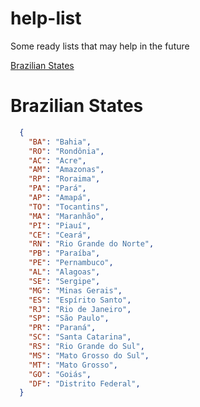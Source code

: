 # help-list
Some ready lists that may help in the future

[Brazilian States](#brazilian-states)

# Brazilian States

``` json
  {
    "BA": "Bahia",
    "RO": "Rondônia",
    "AC": "Acre",
    "AM": "Amazonas",
    "RP": "Roraima",
    "PA": "Pará",
    "AP": "Amapá",
    "TO": "Tocantins",
    "MA": "Maranhão",
    "PI": "Piauí",
    "CE": "Ceará",
    "RN": "Rio Grande do Norte",
    "PB": "Paraíba",
    "PE": "Pernambuco",
    "AL": "Alagoas",
    "SE": "Sergipe",
    "MG": "Minas Gerais",
    "ES": "Espírito Santo",
    "RJ": "Rio de Janeiro",
    "SP": "São Paulo",
    "PR": "Paraná",
    "SC": "Santa Catarina",
    "RS": "Rio Grande do Sul",
    "MS": "Mato Grosso do Sul",
    "MT": "Mato Grosso",
    "GO": "Goiás",
    "DF": "Distrito Federal",
  }
```

